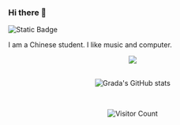 ### Hi there 👋

![Static Badge](https://img.shields.io/badge/CS109-ongoing-blue)

I am a Chinese student. I like music and computer.

<div align="center">
  
  <!-- Quotes 名人名言 -->
  <div><img src="https://quotes-github-readme.vercel.app/api?type=horizontal&theme=dark" /><br/></div>

  <div>&nbsp;</div>

  ![Grada's GitHub stats](https://github-readme-stats.vercel.app/api?username=pentaoa&theme=swift)

  <div>&nbsp;</div>

  ![Visitor Count](https://profile-counter.glitch.me/pentaoa/count.svg)

</div>

<!--
**pentaoa/pentaoa** is a ✨ _special_ ✨ repository because its `README.md` (this file) appears on your GitHub profile.

Here are some ideas to get you started:

- 🔭 I’m currently working on ...
- 🌱 I’m currently learning ...
- 👯 I’m looking to collaborate on ...
- 🤔 I’m looking for help with ...
- 💬 Ask me about ...
- 📫 How to reach me: ...
- 😄 Pronouns: ...
- ⚡ Fun fact: ...
-->

